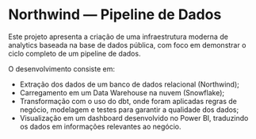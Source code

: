 # Northwind — Pipeline de Dados

Este projeto apresenta a criação de uma infraestrutura moderna de analytics baseada na base de dados pública, com foco em demonstrar o ciclo completo de um pipeline de dados.

O desenvolvimento consiste em:

- Extração dos dados de um banco de dados relacional (Northwind);
- Carregamento em um Data Warehouse na nuvem (Snowflake); 
- Transformação com o uso do dbt, onde foram aplicadas regras de negócio, modelagem e testes para garantir a qualidade dos dados;
- Visualização em um dashboard desenvolvido no Power BI, traduzindo os dados em informações relevantes ao negócio.